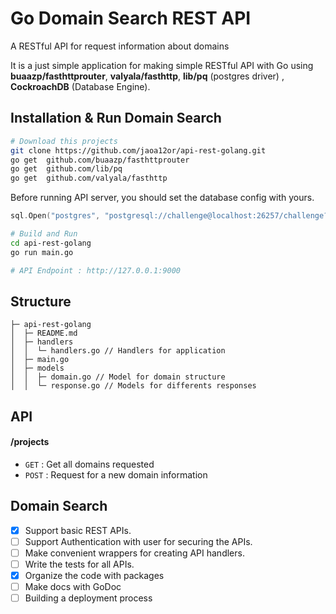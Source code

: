 # Go Domain Search REST API
A RESTful API for request information about domains

It is a just simple application for making simple RESTful API with Go using **buaazp/fasthttprouter**, **valyala/fasthttp**, **lib/pq** (postgres driver) , **CockroachDB** (Database Engine). 

## Installation & Run Domain Search
```bash
# Download this projects
git clone https://github.com/jaoa12or/api-rest-golang.git
go get  github.com/buaazp/fasthttprouter
go get	github.com/lib/pq
go get	github.com/valyala/fasthttp
```

Before running API server, you should set the database config with yours.
```go
sql.Open("postgres", "postgresql://challenge@localhost:26257/challenge?sslmode=disable")
```
```bash
# Build and Run
cd api-rest-golang
go run main.go

# API Endpoint : http://127.0.0.1:9000
```

## Structure
```
├─ api-rest-golang
│  ├─ README.md
│  ├─ handlers
│  │  └─ handlers.go // Handlers for application
│  ├─ main.go
│  ├─ models
│  │  ├─ domain.go // Model for domain structure
│  │  └─ response.go // Models for differents responses
```

## API

#### /projects
* `GET` : Get all domains requested
* `POST` : Request for a new domain information

## Domain Search

- [x] Support basic REST APIs.
- [ ] Support Authentication with user for securing the APIs.
- [ ] Make convenient wrappers for creating API handlers.
- [ ] Write the tests for all APIs.
- [x] Organize the code with packages
- [ ] Make docs with GoDoc
- [ ] Building a deployment process 
